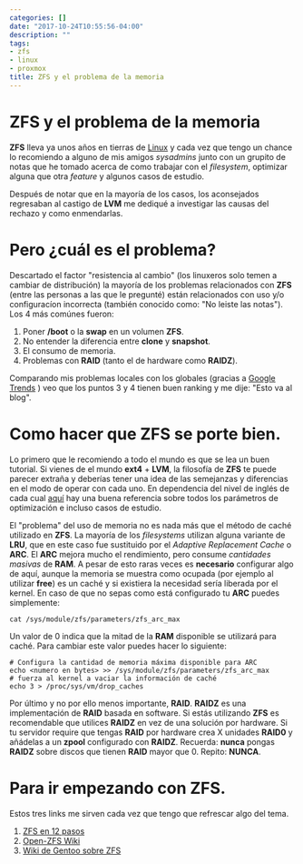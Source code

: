 ```yaml
---
categories: []
date: "2017-10-24T10:55:56-04:00"
description: ""
tags:
- zfs
- linux
- proxmox
title: ZFS y el problema de la memoria
---
```


# ZFS y el problema de la memoria

**ZFS** lleva ya unos años en tierras de [Linux](http://www.open-zfs.org/) y cada
vez que tengo un chance lo recomiendo a alguno de mis amigos *sysadmins* junto
con un grupito de notas que he tomado acerca de como trabajar con el
*filesystem*, optimizar alguna que otra *feature* y algunos casos de estudio.

Después de notar que en la mayoría de los casos, los aconsejados regresaban al
castigo de **LVM** me dediqué a investigar las causas del rechazo y como
enmendarlas.

# Pero ¿cuál es el problema?

Descartado el factor "resistencia al cambio" (los linuxeros solo temen a cambiar
de distribución) la mayoría de los problemas relacionados con **ZFS** (entre las
personas a las que le pregunté) están relacionados con uso y/o configuracíon
incorrecta (también conocido como: "No leiste las notas"). Los 4 más comúnes
fueron:

1. Poner **/boot** o la **swap** en un volumen **ZFS**.
2. No entender la diferencia entre **clone** y **snapshot**.
3. El consumo de memoria.
4. Problemas con **RAID** (tanto el de hardware como **RAIDZ**).

Comparando mis problemas locales con los globales (gracias a [Google
Trends](http://trends.google.com ) ) veo que los puntos 3 y 4 tienen buen
ranking y me dije: "Esto va al blog".


# Como hacer que ZFS se porte bien.

Lo primero que le recomiendo a todo el mundo es que se lea un buen tutorial. Si
vienes de el mundo **ext4** + **LVM**, la filosofía de **ZFS** te puede parecer
extraña y deberías tener una idea de las semejanzas y diferencias en el modo de
operar con cada uno. En dependencia del nivel de inglés de cada cual
[aquí](http://www.open-zfs.org/wiki/Performance_tuning ) hay una buena
referencia sobre todos los parámetros de optimización e incluso casos de
estudio.

El "problema" del uso de memoria no es nada más que el método de caché utilizado
en **ZFS**. La mayoría de los *filesystems* utilizan alguna variante de **LRU**, que
en este caso fue sustituido por el *Adaptive Replacement Cache* o **ARC**. El
**ARC** mejora mucho el rendimiento, pero consume *cantidades masivas* de **RAM**. A
pesar de esto raras veces es **necesario** configurar algo de aquí, aunque la
memoria se muestra como ocupada (por ejemplo al utilizar **free**) es un caché y
si existiera la necesidad sería liberada por el kernel. En caso de que no sepas
como está configurado tu **ARC** puedes simplemente:

```
cat /sys/module/zfs/parameters/zfs_arc_max
```

Un valor de 0 indica que la mitad de la **RAM** disponible se utilizará para
caché. Para cambiar este valor puedes hacer lo siguiente:

```
# Configura la cantidad de memoria máxima disponible para ARC
echo <numero en bytes> >> /sys/module/zfs/parameters/zfs_arc_max
# fuerza al kernel a vaciar la información de caché
echo 3 > /proc/sys/vm/drop_caches
```

Por último y no por ello menos importante, **RAID**. **RAIDZ** es una implementación
de **RAID** basada en software. Si estás utilizando **ZFS** es recomendable que
utilices **RAIDZ** en vez de una solución por hardware. Si tu servidor require que
tengas **RAID** por hardware crea X unidades **RAID0** y añádelas a un **zpool**
configurado con **RAIDZ**. Recuerda: **nunca** pongas **RAIDZ** sobre discos que
tienen **RAID** mayor que 0. Repito: **NUNCA**.


# Para ir empezando con ZFS.

Estos tres links me sirven cada vez que tengo que refrescar algo del tema.

1. [ZFS en 12 pasos](http://jjmora.es/zfs_aprendiendo_zfs_en_12_pasos/ )
2. [Open-ZFS Wiki](http://www.open-zfs.org/wiki/Main_Page )
3. [Wiki de Gentoo sobre ZFS](https://wiki.gentoo.org/wiki/ZFS )
